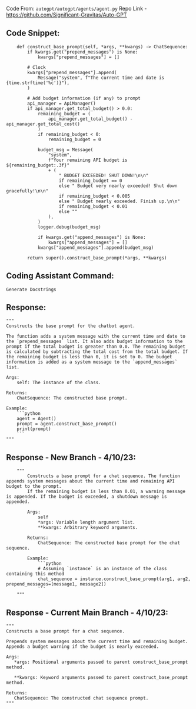 Code From: `autogpt/autogpt/agents/agent.py` 
Repo Link - https://github.com/Significant-Gravitas/Auto-GPT 



## Code Snippet:

```
    def construct_base_prompt(self, *args, **kwargs) -> ChatSequence:
        if kwargs.get("prepend_messages") is None:
            kwargs["prepend_messages"] = []

        # Clock
        kwargs["prepend_messages"].append(
            Message("system", f"The current time and date is {time.strftime('%c')}"),
        )

        # Add budget information (if any) to prompt
        api_manager = ApiManager()
        if api_manager.get_total_budget() > 0.0:
            remaining_budget = (
                api_manager.get_total_budget() - api_manager.get_total_cost()
            )
            if remaining_budget < 0:
                remaining_budget = 0

            budget_msg = Message(
                "system",
                f"Your remaining API budget is ${remaining_budget:.3f}"
                + (
                    " BUDGET EXCEEDED! SHUT DOWN!\n\n"
                    if remaining_budget == 0
                    else " Budget very nearly exceeded! Shut down gracefully!\n\n"
                    if remaining_budget < 0.005
                    else " Budget nearly exceeded. Finish up.\n\n"
                    if remaining_budget < 0.01
                    else ""
                ),
            )
            logger.debug(budget_msg)

            if kwargs.get("append_messages") is None:
                kwargs["append_messages"] = []
            kwargs["append_messages"].append(budget_msg)

        return super().construct_base_prompt(*args, **kwargs)
```

## Coding Assistant Command: 

`Generate Docstrings`

## Response:

```
"""
Constructs the base prompt for the chatbot agent.

The function adds a system message with the current time and date to the `prepend_messages` list. It also adds budget information to the prompt if the total budget is greater than 0.0. The remaining budget is calculated by subtracting the total cost from the total budget. If the remaining budget is less than 0, it is set to 0. The budget information is added as a system message to the `append_messages` list.

Args:
    self: The instance of the class.

Returns:
    ChatSequence: The constructed base prompt.

Example:
    ```python
    agent = Agent()
    prompt = agent.construct_base_prompt()
    print(prompt)
    ```
"""
```

## Response - New Branch - 4/10/23:

```
    """
        Constructs a base prompt for a chat sequence. The function appends system messages about the current time and remaining API budget to the prompt.
        If the remaining budget is less than 0.01, a warning message is appended. If the budget is exceeded, a shutdown message is appended.

        Args:
            self
            *args: Variable length argument list.
            **kwargs: Arbitrary keyword arguments.

        Returns:
            ChatSequence: The constructed base prompt for the chat sequence.

        Example:
            ```python
            # Assuming `instance` is an instance of the class containing this method
            chat_sequence = instance.construct_base_prompt(arg1, arg2, prepend_messages=[message1, message2])
            ```
    """
```

## Response - Current Main Branch - 4/10/23:
```
"""
Constructs a base prompt for a chat sequence.

Prepends system messages about the current time and remaining budget. 
Appends a budget warning if the budget is nearly exceeded.

Args:
   *args: Positional arguments passed to parent construct_base_prompt method.

   **kwargs: Keyword arguments passed to parent construct_base_prompt method.

Returns: 
   ChatSequence: The constructed chat sequence prompt.
"""
```
